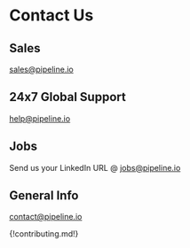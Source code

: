 # Contact Us 

## Sales
[sales@pipeline.io](mailto:sales@pipeline.io)

## 24x7 Global Support
[help@pipeline.io](mailto:help@pipeline.io)

## Jobs
Send us your LinkedIn URL @ [jobs@pipeline.io](mailto:jobs@pipeline.io)

## General Info
[contact@pipeline.io](mailto:contact@pipeline.io)

{!contributing.md!}

